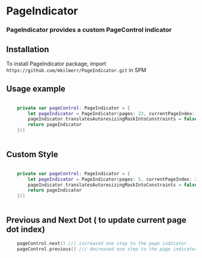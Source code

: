 # PageIndicator

### PageIndicator provides a custom PageControl indicator 

## Installation

To install PageIndicator package, import `https://github.com/mkilmerr/PageIndicator.git` in SPM

## Usage example 


```swift 

    private var pageControl: PageIndicator = {
        let pageIndicator = PageIndicator(pages: 23, currentPageIndex: 6)
        pageIndicator.translatesAutoresizingMaskIntoConstraints = false
        return pageIndicator
    }()
    
```

## Custom Style 

```swift 

    private var pageControl: PageIndicator = {
        let pageIndicator = PageIndicator(pages: 5, currentPageIndex: 2, color: .pink, borderColor: .blue)
        pageIndicator.translatesAutoresizingMaskIntoConstraints = false
        return pageIndicator
    }()
    
```

## Previous and Next Dot ( to update current page dot index)

```swift 
    pageControl.next() /// increased one step to the page indicator 
    pageControl.previous() /// decreased one step to the page indicator
```
